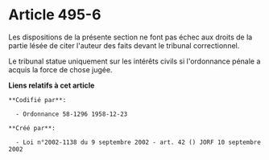 # Article 495-6

Les dispositions de la présente section ne font pas échec aux droits de la partie lésée de citer l'auteur des faits devant le
tribunal correctionnel.

Le tribunal statue uniquement sur les intérêts civils si l'ordonnance pénale a acquis la force de chose jugée.

**Liens relatifs à cet article**

	**Codifié par**:

	  - Ordonnance 58-1296 1958-12-23

	**Créé par**:

	  - Loi n°2002-1138 du 9 septembre 2002 - art. 42 () JORF 10 septembre 2002
